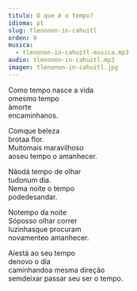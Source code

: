 ```yaml
---
titulo: O que é o tempo?
idioma: pt
slug: tlenonon-in-cahuitl
orden: 9
musica: 
  - tlenonon-in-cahuitl-musica.mp3
audio: tlenonon-in-cahuitl.mp3
imagen: tlenonon-in-cahuitl.jpg
---
```


Como tempo nasce a vida<br>
omesmo tempo<br>
àmorte<br>
encaminhanos.<br>

Comque beleza<br>
brotaa flor.<br>
Muitomais maravilhoso<br>
aoseu tempo o amanhecer.<br>

Nãodá tempo de olhar<br>
tudonum dia.<br>
Nema noite o tempo<br>
podedesandar.<br>

Notempo da noite<br>
Sóposso olhar correr<br>
luzinhasque procuram<br>
novamenteo amanhecer.<br>

Aíestá ao seu tempo<br>
denovo o dia<br>
caminhandoa mesma direção<br>
semdeixar passar seu ser o tempo.<br>
